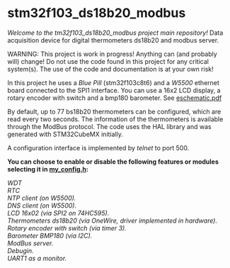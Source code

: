 # stm32f103_ds18b20_modbus
_Welcome to the tm32f103_ds18b20_modbus project main repository!_ Data acquisition device for digital thermometers ds18b20 and modbus server.

WARNING: This project is work in progress! Anything can (and probably will) change! Do not use the code found in this project for any critical system(s). The use of the code and documentation is at your own risk!

In this project he uses a *Blue Pill* (stm32f103c8t6) and a *W5500* ethernet board connected to the SPI1 interface. You can use a 16x2 LCD display, a rotary encoder with switch and a bmp180 barometer. See 
[eschematic.pdf](eschematic.pdf)

By default, up to 77 bs18b20 thermometers can be configured, which are read every two seconds. The information of the thermometers is available through the ModBus protocol. The code uses the HAL library and was generated with STM32CubeMX initially.

A configuration interface is implemented by _telnet_ to port 500. 

**You can choose to enable or disable the following features or modules selecting it in [my_config.h](Inc/my_config.h):**

*WDT*<br>
*RTC*<br> 
*NTP client (on W5500).*<br>
*DNS client (on W5500).*<br>
*LCD 16x02 (via SPI2 on 74HC595).*<br>
*Thermometers ds18b20 (via OneWire, driver implemented in hardware).*<br>
*Rotary encoder with switch (via timer 3).*<br>
*Barometer BMP180 (via I2C).*<br>
*ModBus server.*<br>
*Debugin.*<br>
*UART1 as a monitor.*<br>

